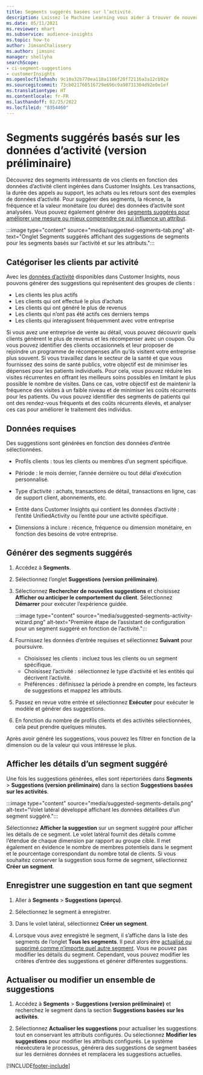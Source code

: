 ```yaml
---
title: Segments suggérés basées sur l’activité.
description: Laissez le Machine Learning vous aider à trouver de nouveaux segments intéressants en fonction de l’activité des clients.
ms.date: 05/11/2021
ms.reviewer: mhart
ms.subservice: audience-insights
ms.topic: how-to
author: JimsonChalissery
ms.author: jimsonc
manager: shellyha
searchScope:
- ci-segment-suggestions
- customerInsights
ms.openlocfilehash: 9c10a32b770ea110a1166f20f72116a3a12cb92e
ms.sourcegitcommit: 73cb021760516729e696c9a90731304d92e0e1ef
ms.translationtype: HT
ms.contentlocale: fr-FR
ms.lasthandoff: 02/25/2022
ms.locfileid: "8354460"
---
```

# <a name="suggested-segments-based-on-activity-data-preview"></a>Segments suggérés basés sur les données d’activité (version préliminaire)

Découvrez des segments intéressants de vos clients en fonction des données d’activité client ingérées dans Customer Insights. Les transactions, la durée des appels au support, les achats ou les retours sont des exemples de données d’activité. Pour suggérer des segments, la récence, la fréquence et la valeur monétaire (ou durée) des données d’activité sont analysées. Vous pouvez également générer des [segments suggérés pour améliorer une mesure ou mieux comprendre ce qui influence un attribut](suggested-segments.md).

:::image type="content" source="media/suggested-segments-tab.png" alt-text="Onglet Segments suggérés affichant des suggestions de segments pour les segments basés sur l’activité et sur les attributs.":::

## <a name="categorize-customers-by-activity"></a>Catégoriser les clients par activité

Avec les [données d’activité](activities.md) disponibles dans Customer Insights, nous pouvons générer des suggestions qui représentent des groupes de clients :

- Les clients les plus actifs 
- Les clients qui ont effectué le plus d’achats 
- Les clients qui ont généré le plus de revenus 
- Les clients qui n’ont pas été actifs ces derniers temps 
- Les clients qui interagissent fréquemment avec votre entreprise  

Si vous avez une entreprise de vente au détail, vous pouvez découvrir quels clients génèrent le plus de revenus et les récompenser avec un coupon. Ou vous pouvez identifier des clients occasionnels et leur proposer de rejoindre un programme de récompenses afin qu’ils visitent votre entreprise plus souvent.
Si vous travaillez dans le secteur de la santé et que vous fournissez des soins de santé publics, votre objectif est de minimiser les dépenses pour les patients individuels. Pour cela, vous pouvez réduire les visites récurrentes en offrant les meilleurs soins possibles en limitant le plus possible le nombre de visites. Dans ce cas, votre objectif est de maintenir la fréquence des visites à un faible niveau et de minimiser les coûts récurrents pour les patients. Ou vous pouvez identifier des segments de patients qui ont des rendez-vous fréquents et des coûts récurrents élevés, et analyser ces cas pour améliorer le traitement des individus. 

## <a name="required-data"></a>Données requises

Des suggestions sont générées en fonction des données d’entrée sélectionnées. 

- Profils clients : tous les clients ou membres d’un segment spécifique. 

- Période : le mois dernier, l’année dernière ou tout délai d’exécution personnalisé.

- Type d’activité : achats, transactions de détail, transactions en ligne, cas de support client, abonnements, etc.  

- Entité dans Customer Insights qui contient les données d’activité : l’entité UnifiedActivity ou l’entité pour une activité spécifique. 

- Dimensions à inclure : récence, fréquence ou dimension monétaire, en fonction des besoins de votre entreprise.

## <a name="generate-suggested-segments"></a>Générer des segments suggérés

1. Accédez à **Segments**.

1. Sélectionnez l’onglet **Suggestions (version préliminaire)**.

1. Sélectionnez **Rechercher de nouvelles suggestions** et choisissez **Afficher ou anticiper le comportement du client**. Sélectionnez **Démarrer** pour exécuter l’expérience guidée.

   :::image type="content" source="media/suggested-segments-activity-wizard.png" alt-text="Première étape de l’assistant de configuration pour un segment suggéré en fonction de l’activité.":::

1. Fournissez les données d’entrée requises et sélectionnez **Suivant** pour poursuivre.

   - Choisissez les clients : incluez tous les clients ou un segment spécifique.
   - Choisissez l’activité : sélectionnez le type d’activité et les entités qui décrivent l’activité.
   - Préférences : définissez la période à prendre en compte, les facteurs de suggestions et mappez les attributs.

1. Passez en revue votre entrée et sélectionnez **Exécuter** pour exécuter le modèle et générer des suggestions.

1. En fonction du nombre de profils clients et des activités sélectionnées, cela peut prendre quelques minutes. 

Après avoir généré les suggestions, vous pouvez les filtrer en fonction de la dimension ou de la valeur qui vous intéresse le plus. 

## <a name="view-details-of-a-suggested-segment"></a>Afficher les détails d’un segment suggéré

Une fois les suggestions générées, elles sont répertoriées dans **Segments** > **Suggestions (version préliminaire)** dans la section **Suggestions basées sur les activités**.

:::image type="content" source="media/suggested-segments-details.png" alt-text="Volet latéral développé affichant les données détaillées d’un segment suggéré.":::

Sélectionnez **Afficher la suggestion** sur un segment suggéré pour afficher les détails de ce segment. Le volet latéral fournit des détails comme l’étendue de chaque dimension par rapport au groupe cible. Il met également en évidence le nombre de membres potentiels dans le segment et le pourcentage correspondant du nombre total de clients. Si vous souhaitez conserver la suggestion sous forme de segment, sélectionnez **Créer un segment**.    

## <a name="save-a-suggestion-as-a-segment"></a>Enregistrer une suggestion en tant que segment

1. Aller à **Segments** > **Suggestions (aperçu)**.

1. Sélectionnez le segment à enregistrer. 

1. Dans le volet latéral, sélectionnez **Créer un segment**. 

1. Lorsque vous avez enregistré le segment, il s’affiche dans la liste des segments de l’onglet **Tous les segments**. Il peut alors être [actualisé ou supprimé comme n’importe quel autre segment](segments.md). Vous ne pouvez pas modifier les détails du segment. Cependant, vous pouvez modifier les critères d’entrée des suggestions et générer différentes suggestions.

## <a name="refresh-or-edit-a-set-of-suggestions"></a>Actualiser ou modifier un ensemble de suggestions

1. Accédez à **Segments** > **Suggestions (version préliminaire)** et recherchez le segment dans la section **Suggestions basées sur les activités**.

1. Sélectionnez **Actualiser les suggestions** pour actualiser les suggestions tout en conservant les attributs configurés. Ou sélectionnez **Modifier les suggestions** pour modifier les attributs configurés. Le système réexécutera le processus, générera des suggestions de segment basées sur les dernières données et remplacera les suggestions actuelles.

[!INCLUDE[footer-include](../includes/footer-banner.md)]
